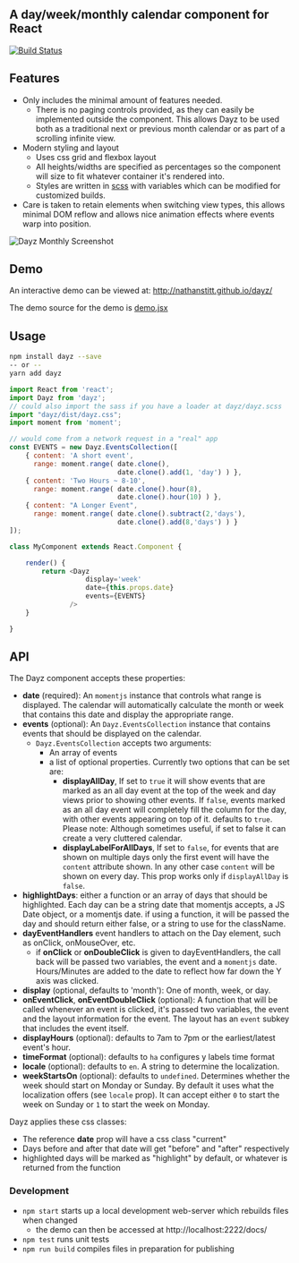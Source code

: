 ## A day/week/monthly calendar component for React

[![Build Status](https://travis-ci.org/nathanstitt/dayz.svg?branch=master)](https://travis-ci.org/nathanstitt/dayz)

## Features
* Only includes the minimal amount of features needed.
    * There is no paging controls provided, as they can easily be implemented outside the component.  This allows Dayz to be used both as a traditional next or previous month calendar or as part of a scrolling infinite view.
* Modern styling and layout
    * Uses css grid and flexbox layout
    * All heights/widths are specified as percentages so the component will size to fit whatever container it's rendered into.
    * Styles are written in [scss](dayz.scss) with variables which can be modified for customized builds.
* Care is taken to retain elements when switching view types, this allows minimal DOM reflow and allows nice animation effects where events warp into position.

![Dayz Monthly Screenshot](http://nathanstitt.github.io/dayz/dayz-weekly-screenshot.png)

## Demo

An interactive demo can be viewed at: http://nathanstitt.github.io/dayz/

The demo source for the demo is [demo.jsx](demo.jsx)

## Usage

```bash
npm install dayz --save
-- or --
yarn add dayz
```

```js
import React from 'react';
import Dayz from 'dayz';
// could also import the sass if you have a loader at dayz/dayz.scss
import "dayz/dist/dayz.css";
import moment from 'moment';

// would come from a network request in a "real" app
const EVENTS = new Dayz.EventsCollection([
    { content: 'A short event',
      range: moment.range( date.clone(),
                           date.clone().add(1, 'day') ) },
    { content: 'Two Hours ~ 8-10',
      range: moment.range( date.clone().hour(8),
                           date.clone().hour(10) ) },
    { content: "A Longer Event",
      range: moment.range( date.clone().subtract(2,'days'),
                           date.clone().add(8,'days') ) }
]);

class MyComponent extends React.Component {

    render() {
        return <Dayz
                   display='week'
                   date={this.props.date}
                   events={EVENTS}
               />
    }

}
```

## API

The Dayz component accepts these properties:

 * **date** (required):     An `momentjs` instance that controls what range is displayed. The calendar will automatically calculate the month or week that contains this date and display the appropriate range.
 * **events** (optional):  An `Dayz.EventsCollection` instance that contains events that should be displayed on the calendar.
   * `Dayz.EventsCollection` accepts two arguments:
     * An array of events
     * a list of optional properties. Currently two options that can be set are:
       * **displayAllDay**, If set to `true` it will show events that are marked as an all day event at the top of the week and day views prior to showing other events.  If `false`, events marked as an all day event will completely fill the column for the day, with other events appearing on top of it.  defaults to `true`.  Please note: Although sometimes useful, if set to false it can create a very cluttered calendar.
       * **displayLabelForAllDays**, If set to `false`, for events that are shown on multiple days only the first event will have the `content` attribute shown. In any other case `content` will be shown on every day. This prop works only if `displayAllDay` is `false`.
 * **highlightDays**:  either a function or an array of days that should be highlighted.  Each day can be a string date that momentjs accepts, a JS Date object, or a momentjs date.  if using a function, it will be passed the day and should return either false, or a string to use for the className.
 * **dayEventHandlers** event handlers to attach on the Day element, such as onClick, onMouseOver, etc.
   * if **onClick** or **onDoubleClick** is given to dayEventHandlers, the call back will be passed two variables, the event and a `momentjs` date.  Hours/Minutes are added to the date to reflect how far down the Y axis was clicked.
 * **display** (optional, defaults to 'month'):  One of month, week, or day.
 * **onEventClick**, **onEventDoubleClick** (optional): A function that will be called whenever an event is clicked, it's passed two variables, the event and the layout information for the event.  The layout has an `event` subkey that includes the event itself.
 * **displayHours** (optional): defaults to 7am to 7pm or the earliest/latest event's hour.
 * **timeFormat** (optional): defaults to `ha` configures y labels time format
 * **locale** (optional): defaults to `en`. A string to determine the localization.
 * **weekStartsOn** (optional): defaults to `undefined`. Determines whether the week should start on Monday or Sunday. By default it uses what the localization offers (see `locale` prop). It can accept either `0` to start the week on Sunday or `1` to start the week on Monday.

Dayz applies these css classes:
 * The reference **date** prop will have a css class "current"
 * Days before and after that date will get "before" and "after" respectively
 * highlighted days will be marked as "highlight" by default, or whatever is returned from the function


### Development

- `npm start` starts up a local development web-server which rebuilds files when changed
   - the demo can then be accessed at http://localhost:2222/docs/ 
- `npm test` runs unit tests
- `npm run build` compiles files in preparation for publishing
